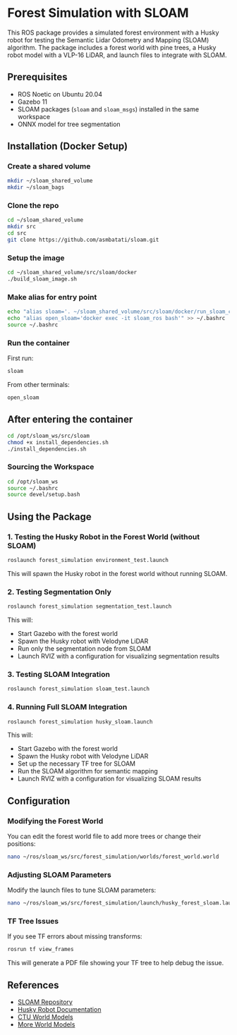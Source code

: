 # Forest Simulation with SLOAM

This ROS package provides a simulated forest environment with a Husky robot for testing the Semantic Lidar Odometry and Mapping (SLOAM) algorithm. The package includes a forest world with pine trees, a Husky robot model with a VLP-16 LiDAR, and launch files to integrate with SLOAM.

## Prerequisites

- ROS Noetic on Ubuntu 20.04
- Gazebo 11
- SLOAM packages (`sloam` and `sloam_msgs`) installed in the same workspace
- ONNX model for tree segmentation

## Installation (Docker Setup)

### Create a shared volume
```bash
mkdir ~/sloam_shared_volume
mkdir ~/sloam_bags
```
### Clone the repo
```bash
cd ~/sloam_shared_volume
mkdir src
cd src
git clone https://github.com/asmbatati/sloam.git
```
### Setup the image
```bash
cd ~/sloam_shared_volume/src/sloam/docker
./build_sloam_image.sh
```
### Make alias for entry point
```bash
echo "alias sloam='. ~/sloam_shared_volume/src/sloam/docker/run_sloam_container.sh'" >> ~/.bashrc
echo "alias open_sloam='docker exec -it sloam_ros bash'" >> ~/.bashrc
source ~/.bashrc
```
### Run the container
First run:
```bash
sloam
```
From other terminals:
```bash
open_sloam
```
## After entering the container
```bash
cd /opt/sloam_ws/src/sloam
chmod +x install_dependencies.sh
./install_dependencies.sh
```
### Sourcing the Workspace
```bash
cd /opt/sloam_ws
source ~/.bashrc
source devel/setup.bash 
```
## Using the Package

### 1. Testing the Husky Robot in the Forest World (without SLOAM)

```bash
roslaunch forest_simulation environment_test.launch
```

This will spawn the Husky robot in the forest world without running SLOAM.

### 2. Testing Segmentation Only

```bash
roslaunch forest_simulation segmentation_test.launch
```

This will:
- Start Gazebo with the forest world
- Spawn the Husky robot with Velodyne LiDAR
- Run only the segmentation node from SLOAM
- Launch RVIZ with a configuration for visualizing segmentation results

### 3. Testing SLOAM Integration

```bash
roslaunch forest_simulation sloam_test.launch
```

### 4. Running Full SLOAM Integration

```bash
roslaunch forest_simulation husky_sloam.launch
```

This will:
- Start Gazebo with the forest world
- Spawn the Husky robot with Velodyne LiDAR
- Set up the necessary TF tree for SLOAM
- Run the SLOAM algorithm for semantic mapping
- Launch RVIZ with a configuration for visualizing SLOAM results

## Configuration

### Modifying the Forest World

You can edit the forest world file to add more trees or change their positions:

```bash
nano ~/ros/sloam_ws/src/forest_simulation/worlds/forest_world.world
```

### Adjusting SLOAM Parameters

Modify the launch files to tune SLOAM parameters:

```bash
nano ~/ros/sloam_ws/src/forest_simulation/launch/husky_forest_sloam.launch
```

### TF Tree Issues

If you see TF errors about missing transforms:

```bash
rosrun tf view_frames
```

This will generate a PDF file showing your TF tree to help debug the issue.

## References
- [SLOAM Repository](https://github.com/KumarRobotics/sloam)
- [Husky Robot Documentation](https://clearpathrobotics.com/husky-unmanned-ground-vehicle-robot/)
- [CTU World Models](https://github.com/ctu-mrs)
- [More World Models](https://github.com/leonhartyao/gazebo_models_worlds_collection/tree/master)
